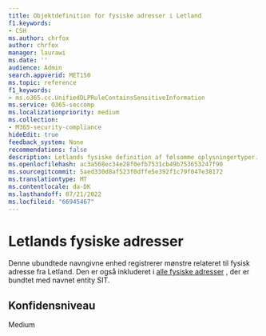 ```yaml
---
title: Objektdefinition for fysiske adresser i Letland
f1.keywords:
- CSH
ms.author: chrfox
author: chrfox
manager: laurawi
ms.date: ''
audience: Admin
search.appverid: MET150
ms.topic: reference
f1_keywords:
- ms.o365.cc.UnifiedDLPRuleContainsSensitiveInformation
ms.service: O365-seccomp
ms.localizationpriority: medium
ms.collection:
- M365-security-compliance
hideEdit: true
feedback_system: None
recommendations: false
description: Letlands fysiske definition af følsomme oplysningertyper.
ms.openlocfilehash: ac3a568ec34e28f0efb7531cb49b753653247f90
ms.sourcegitcommit: 5aed330d8af523f0dffe5e392f1c79f047e38172
ms.translationtype: MT
ms.contentlocale: da-DK
ms.lasthandoff: 07/21/2022
ms.locfileid: "66945467"
---
```

# <a name="latvia-physical-addresses"></a>Letlands fysiske adresser

Denne ubundtede navngivne enhed registrerer mønstre relateret til fysisk adresse fra Letland. Den er også inkluderet i [alle fysiske adresser](sit-defn-all-medical-terms-conditions.md) , der er bundtet med navnet entity SIT.

## <a name="confidence-level"></a>Konfidensniveau

Medium
